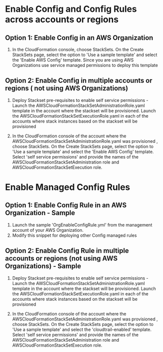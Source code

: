 <p align="center">
</p>

# Enable Config and Config Rules across accounts or regions

## Option 1: Enable Config in an AWS Organization 

1. In the CloudFormation console, choose StackSets. On the Create StackSets page, select the option to 'Use a sample template' and select the 'Enable AWS Config' template. Since you are using AWS Organizations use service managed permissions to deploy this template

## Option 2: Enable Config in multiple accounts or regions ( not using AWS Organizations)

1. Deploy Stackset pre-requisites to enable self service permissions - Launch the AWSCloudFormationStackSetAdministrationRole.yaml template in the account where the stackset will be provisioned. Launch the AWSCloudFormationStackSetExecutionRole.yaml in each of the accounts where stack instances based on the stackset will be provisioned

2. In the CloudFormation console of the account where the AWSCloudFormationStackSetAdministrationRole.yaml was provisioned , choose StackSets. On the Create StackSets page, select the option to 'Use a sample template' and select the 'Enable AWS Config' template. Select 'self service permissions' and provide the names of the AWSCloudFormationStackSetAdministration role and  AWSCloudFormationStackSetExecution role. 


# Enable Managed Config Rules

## Option 1: Enable Config Rule in an AWS Organization  - Sample

1. Launch the sample 'OrgEnableConfigRule.yml' from the management account of your AWS Organization.
1. Modify this snippet for deploying other Config managed rules

## Option 2: Enable Config Rule in multiple accounts or regions (not using AWS Organizations) - Sample

1. Deploy Stackset pre-requisites to enable self service permissions - Launch the AWSCloudFormationStackSetAdministrationRole.yaml template in the account where the stackset will be provisioned. Launch the AWSCloudFormationStackSetExecutionRole.yaml in each of the accounts where stack instances based on the stackset will be provisioned

2. In the CloudFormation console of the account where the AWSCloudFormationStackSetAdministrationRole.yaml was provisioned , choose StackSets. On the Create StackSets page, select the option to 'Use a sample template' and select the 'cloudtrail-enabled' template. Select 'self service permissions' and provide the names of the AWSCloudFormationStackSetAdministration role and  AWSCloudFormationStackSetExecution role. 